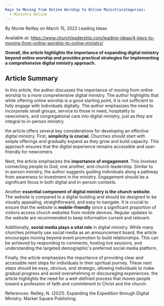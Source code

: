 ```yaml
---
Keys to Moving from Online Worship to Online Ministrycategories:
  - Ministry Online
---
```

By Nicole Reilley on March 15, 2022 Leading Ideas

Available at: https://www.churchleadership.com/leading-ideas/4-keys-to-moving-from-online-worship-to-online-ministry/

**Overall, the article highlights the importance of expanding digital ministry beyond online worship and provides practical strategies for implementing a comprehensive digital ministry approach.**

## Article Summary

In this article, the author discusses the importance of moving from online worship to a more comprehensive digital ministry. The author highlights that while offering online worship is a good starting point, it is not sufficient to fully engage with individuals digitally. The author emphasizes the need to incorporate small groups, service to those in need, hospitality to newcomers, and congregational care into digital ministry, just as they are integral to in-person ministry.

the article offers several key considerations for developing an effective digital ministry. First, **simplicity is crucial**. Churches should start with simple offerings and gradually expand as they grow and build capacity. This approach ensures that the digital experience remains accessible and user-friendly for newcomers.

Next, the article emphasizes the **importance of engagement**. This involves connecting people to God, one another, and church leadership. Similar to in-person ministry, the author suggests guiding individuals along a pathway from awareness to investment in the ministry. Engagement should be a significant focus in both digital and in-person contexts.

Another **essential component of digital ministry is the church website**. The website is compared to a digital building and should be designed to be visually appealing, straightforward, and easy to navigate. It is crucial to ensure that the website is **mobile-friendly** since a significant proportion of visitors access church websites from mobile devices. Regular updates to the website are recommended to keep information current and relevant.

Additionally, **social media plays a vital role** in digital ministry. While many churches primarily use social media as an announcement board, the article encourages moving beyond event promotion to build relationships. This can be achieved by responding to comments, hosting live sessions, and understanding the targeted demographic's preferred social media platform.

Finally, the article emphasizes the importance of providing clear and accessible next steps for individuals in their spiritual journey. These next steps should be easy, obvious, and strategic, allowing individuals to make gradual progress and avoid overwhelming or discouraging experiences. the article highlights the need for a well-defined process that moves people toward a profession of faith and commitment to Christ and the church.


References:
Reilley, N. (2021). Expanding the Expedition through Digital Ministry. Market Square Publishing.
